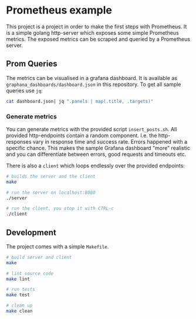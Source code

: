# Prometheus example

This project is a project in order to make the first steps with
Prometheus. It is a simple golang http-server which exposes some
simple Prometheus metrics. The exposed metrics can be scraped and
queried by a Prometheus server.


## Prom Queries

The metrics can be visualised in a grafana dashboard. It is available
as `graphana_dashboards/dashboard.json` in this repository. To get all
sample queries use `jq`:

``` bash
cat dashboard.json| jq ".panels | map(.title, .targets)"
```


### Generate metrics

You can generate metrics with the provided script
`insert_posts.sh`. All provided http-endpoints contain a random
component. I.e. the http-responses vary in response time and success
rate. Errors happened with a specific chance. This makes the sample
Grafana dashboard "more" realistic and you can differentiate between
errors, good requests and timeouts etc.

There is also a `client` which loops endlessly over the provided
endpoints:

```bash
# builds the server and the client
make

# run the server on localhost:8080
./server

# run the client, you stop it with CTRL-c
./client
```


## Development

The project comes with a simple `Makefile`.

``` bash
# build server and client
make

# lint source code
make lint

# run tests
make test

# clean up
make clean
```
